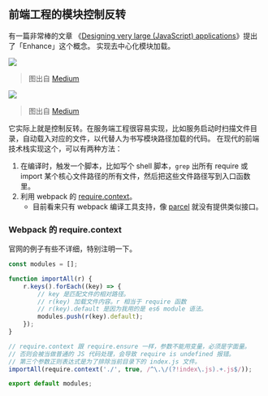 ## 前端工程的模块控制反转

有一篇非常棒的文章 《[Designing very large (JavaScript) applications][B1]》提出了「Enhance」这个概念。
实现去中心化模块加载。

![](https://cdn-images-1.medium.com/max/1600/1*Y9AgFj90bpFsKq6e7o7Jbw.png)
> 图出自 [Medium][B1]

![](https://cdn-images-1.medium.com/max/1600/1*bDH4yzG0mrrYlrs2C9twsA.png)
> 图出自 [Medium][B1]


它实际上就是控制反转。在服务端工程很容易实现，比如服务启动时扫描文件目录，自动载入对应的文件，以代替人为书写模块路径加载的代码。
在现代的前端技术栈实现这个，可以有两种方法：

1. 在编译时，触发一个脚本，比如写个 shell 脚本，`grep` 出所有 require 或 import 某个核心文件路径的所有文件，然后把这些文件路径写到入口函数里。
2. 利用 webpack 的 [require.context](https://webpack.js.org/guides/dependency-management/#require-context)。
    - 目前看来只有 webpack 编译工具支持，像 [parcel](https://parceljs.org) 就没有提供类似接口。

[B1]: https://medium.com/@cramforce/designing-very-large-javascript-applications-6e013a3291a3

### Webpack 的 require.context

官网的例子有些不详细，特别注明一下。

```js
const modules = [];

function importAll(r) {
    r.keys().forEach((key) => {
        // key 是匹配文件的相对路径。
        // r(key) 加载文件内容。r 相当于 require 函数
        // r(key).default 是因为我用的是 es6 module 语法。
        modules.push(r(key).default);
    });
}

// require.context 跟 require.ensure 一样，参数不能用变量，必须是字面量。
// 否则会被当做普通的 JS 代码处理，会导致 require is undefined 报错。
// 第三个参数正则表达式是为了排除当前目录下的 index.js 文件。
importAll(require.context('./', true, /^\.\/(?!index\.js).+.js$/));

export default modules;
```
